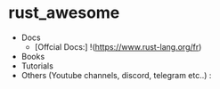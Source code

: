 # rust_awesome
- Docs
   - [Offcial Docs:] !(https://www.rust-lang.org/fr)
- Books
- Tutorials
- Others (Youtube channels, discord, telegram etc..) : 
